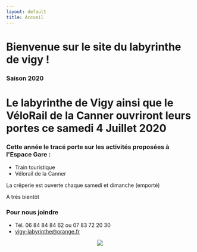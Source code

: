 ```yaml
---
layout: default
title: Accueil
---
```


<h1> Bienvenue sur le site du labyrinthe de vigy ! </h1>



### Saison 2020
 
<h1> Le labyrinthe de Vigy ainsi que le VéloRail de la Canner ouvriront leurs portes ce samedi 4 Juillet 2020




### Cette année le tracé porte sur les activités proposées à l'Espace Gare :
- Train touristique
- Vélorail de la Canner


La crêperie est ouverte chaque samedi et dimanche (emporté)

A très bientôt 


### Pour nous joindre
* Tél. 06 84 84 84 62
ou 07 83 72 20 30
* vigy-labyrinthe@orange.fr

<center>
<img src="{{ site.baseurl }}public/img/oie.jpg">
</center>
